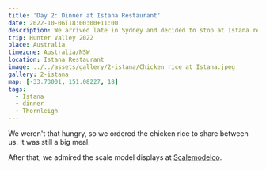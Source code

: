 ```yaml
---
title: 'Day 2: Dinner at Istana Restaurant'
date: 2022-10-06T18:00:00+11:00
description: We arrived late in Sydney and decided to stop at Istana restaurant in Thornleigh for dinner.
trip: Hunter Valley 2022
place: Australia
timezone: Australia/NSW
location: Istana Restaurant
image: ../../assets/gallery/2-istana/Chicken rice at Istana.jpeg
gallery: 2-istana
map: [-33.73001, 151.08227, 18]
tags:
  - Istana
  - dinner
  - Thornleigh
---
```


We weren't that hungry, so we ordered the chicken rice to share between us. It was still a big meal.

After that, we admired the scale model displays at [Scalemodelco](https://www.scalemodelco.com.au/).
